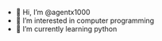 - 👋 Hi, I’m @agentx1000
- 👀 I’m interested in computer programming
- 🌱 I’m currently learning python


<!---
agentx1000/agentx1000 is a ✨ special ✨ repository because its `README.md` (this file) appears on your GitHub profile.
You can click the Preview link to take a look at your changes.
--->
